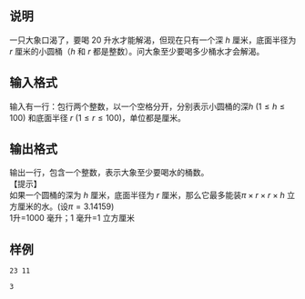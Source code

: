 <h2>说明</h2>

一只大象口渴了，要喝 $20$ 升水才能解渴，但现在只有一个深 $h$ 厘米，底面半径为 $r$ 厘米的小圆桶（$h$ 和 $r$ 都是整数）。问大象至少要喝多少桶水才会解渴。
<h2>输入格式</h2>

输入有一行：包行两个整数，以一个空格分开，分别表示小圆桶的深$h$ ($1≤h≤100$) 和底面半径 $r$ ($1≤r≤100$)，单位都是厘米。

<h2>输出格式</h2>

输出一行，包含一个整数，表示大象至少要喝水的桶数。<br>【提示】<br>如果一个圆桶的深为 $h$ 厘米，底面半径为 $r$ 厘米，那么它最多能装$π×r×r×h$ 立方厘米的水。(设$π=3.14159$)<br>$1$升=$1000$ 毫升；$1$ 毫升=$1$ 立方厘米

<h2>样例</h2>
<pre><code class="language-input1">23 11</code></pre><pre><code class="language-output1">3</code></pre>
